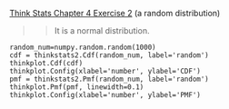 [Think Stats Chapter 4 Exercise 2](http://greenteapress.com/thinkstats2/html/thinkstats2005.html#toc41) (a random distribution)

>> It is a normal distribution.

```
random_num=numpy.random.random(1000)
cdf = thinkstats2.Cdf(random_num, label='random')
thinkplot.Cdf(cdf)
thinkplot.Config(xlabel='number', ylabel='CDF')
pmf = thinkstats2.Pmf(random_num, label='random')
thinkplot.Pmf(pmf, linewidth=0.1)
thinkplot.Config(xlabel='number', ylabel='PMF')
```
